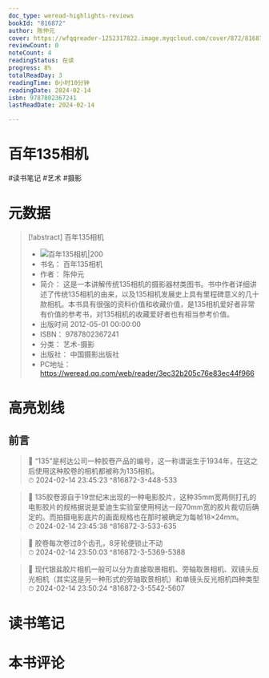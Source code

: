 ```yaml
---
doc_type: weread-highlights-reviews
bookId: "816872"
author: 陈仲元
cover: https://wfqqreader-1252317822.image.myqcloud.com/cover/872/816872/t7_816872.jpg
reviewCount: 0
noteCount: 4
readingStatus: 在读
progress: 8%
totalReadDay: 3
readingTime: 0小时10分钟
readingDate: 2024-02-14
isbn: 9787802367241
lastReadDate: 2024-02-14

---
```


# 百年135相机


#读书笔记 #艺术 #摄影

# 元数据
> [!abstract] 百年135相机
> - ![ 百年135相机|200](https://wfqqreader-1252317822.image.myqcloud.com/cover/872/816872/t7_816872.jpg)
> - 书名： 百年135相机
> - 作者： 陈仲元
> - 简介： 这是一本讲解传统135相机的摄影器材类图书。书中作者详细讲述了传统135相机的由来，以及135相机发展史上具有里程碑意义的几十款相机。本书具有很强的资料价值和收藏价值，是135相机爱好者非常有价值的参考书，对135相机的收藏爱好者也有相当参考价值。
> - 出版时间 2012-05-01 00:00:00
> - ISBN： 9787802367241
> - 分类： 艺术-摄影
> - 出版社： 中国摄影出版社
> - PC地址：https://weread.qq.com/web/reader/3ec32b205c76e83ec44f966

# 高亮划线


## 前言

> 📌 “135”是柯达公司一种胶卷产品的编号，这一称谓诞生于1934年，在这之后使用这种胶卷的相机都被称为135相机。  
> ⏱ 2024-02-14 23:45:23 ^816872-3-448-533

> 📌 135胶卷源自于19世纪末出现的一种电影胶片，这种35mm宽两侧打孔的电影胶片的规格据说是爱迪生实验室使用柯达一段70mm宽的胶片裁切后确定的。而拍摄电影底片的画面规格也在那时被确定为每帧18×24mm。  
> ⏱ 2024-02-14 23:45:38 ^816872-3-533-635

> 📌 胶卷每次卷过8个齿孔，8牙轮便锁止不动  
> ⏱ 2024-02-14 23:50:03 ^816872-3-5369-5388

> 📌 现代银盐胶片相机一般可以分为直接取景相机、旁轴取景相机、双镜头反光相机（其实这是另一种形式的旁轴取景相机）和单镜头反光相机四种类型  
> ⏱ 2024-02-14 23:50:24 ^816872-3-5542-5607



# 读书笔记




# 本书评论

